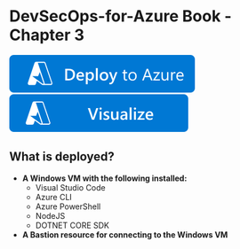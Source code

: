 # DevSecOps-for-Azure Book - Chapter 3

[![Deploy To Azure](https://raw.githubusercontent.com/Azure/azure-quickstart-templates/master/1-CONTRIBUTION-GUIDE/images/deploytoazure.svg?sanitize=true)](https://portal.azure.com/#create/Microsoft.Template/uri/https%3A%2F%2Fraw.githubusercontent.com%2FPacktPublishing%2FDevSecOps-for-Azure%2Fmain%2Fchapter-3%2Ftemplate%2Fdevsecops-lab-vm.json)
[![Visualize](https://raw.githubusercontent.com/Azure/azure-quickstart-templates/master/1-CONTRIBUTION-GUIDE/images/visualizebutton.svg?sanitize=true)](http://armviz.io/#/?load=https%3A%2F%2Fraw.githubusercontent.com%2Fdavidokeyode%2FDevSecOps-for-Azure%2Fmain%2Fchapter-3%2Ftemplate%2Fdevsecops-lab-vm.json)


## What is deployed?
* **A Windows VM with the following installed:**
  * Visual Studio Code
  * Azure CLI
  * Azure PowerShell
  * NodeJS
  * DOTNET CORE SDK
* **A Bastion resource for connecting to the Windows VM**
